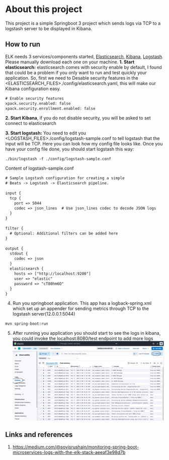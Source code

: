 # About this project
This project is a simple Springboot 3 project which sends logs via TCP to a logstash server to be displayed in Kibana.


## How to run
ELK needs 3 services/components started, [Elasticsearch](https://www.elastic.co/es/downloads/elasticsearch), [Kibana](https://www.elastic.co/downloads/kibana), [Logstash](https://www.elastic.co/es/downloads/logstash). Please manually download each one on your machine.
**1. Start elasticsearch:**
elasticsearch comes with security enable by default, I found that could be a problem if you only want to run and test quickly your application. So, first we need to Desable security features in the <ELASTICSEARCH_FILES>./config/elasticsearch.yaml, this will make our Kibana configuration easy.
```
# Enable security features
xpack.security.enabled: false
xpack.security.enrollment.enabled: false
```
**2. Start Kibana**, if you do not disable security, you will be asked to set connect to elasticsearch

**3. Start logstash:**
You need to edit you <LOGSTASH_FILES>./config/logstash-sample.conf to tell logstash that the input will be TCP. Here you can look how my config file looks like.
Once you have your config file done, you should start logstash this way:
```
./bin/logstash -f ./config/logstash-sample.conf
```

Content of logstash-sample.conf
```
# Sample Logstash configuration for creating a simple
# Beats -> Logstash -> Elasticsearch pipeline.

input {
  tcp {
    port => 5044
    codec => json_lines  # Use json_lines codec to decode JSON logs
  }
}

filter {
  # Optional: Additional filters can be added here
}

output {
  stdout {
    codec => json
  }
  elasticsearch {
    hosts => ["http://localhost:9200"]
    user => "elastic"
    password => "cT80hm6O"
  }
}
```
4. Run you springboot application. This app has a logback-spring.xml which set up an appender for sending metrics through TCP to the logstash server(12.0.0.1:5044)
```
mvn spring-boot:run
```
5. After running you application you should start to see the logs in kibana, you could invoke the localhost:8080/test endpoint to add more logs
![img.png](img.png)

## Links and references
1. https://medium.com/@sovisrushain/monitoring-spring-boot-microservices-logs-with-the-elk-stack-aeeaf3e98d7b

